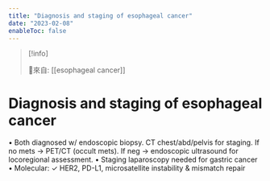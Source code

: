 ```yaml
---
title: "Diagnosis and staging of esophageal cancer"
date: "2023-02-08"
enableToc: false
---
```


> [!info] 
> 
> 🌱來自: [[esophageal cancer]]

# Diagnosis and staging of esophageal cancer
• Both diagnosed w/ endoscopic biopsy. CT chest/abd/pelvis for staging. If no mets → PET/CT (occult mets). If neg → endoscopic ultrasound for locoregional assessment.
• Staging laparoscopy needed for gastric cancer
• Molecular: ✓ HER2, PD-L1, microsatellite instability & mismatch repair
